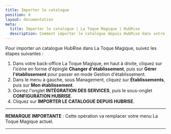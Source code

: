 ```yaml
---
title: Importer le catalogue
position: 4
layout: documentation
meta:
  title: Importer le catalogue | La Toque Magique | HubRise
  description: Comment importer le catalogue depuis HubRise dans votre menu La Toque Magique.
---
```


Pour importer un catalogue HubRise dans La Toque Magique, suivez les étapes suivantes :

1. Dans votre back-office La Toque Magique, en haut à droite, cliquez sur l'icône en forme d'épingle **Changer d'établissement**, puis sur **Gérer l'établissement** pour passer en mode Gestion d'établissement.
2. Dans le menu à gauche, sous Management, cliquez sur **Établissements**, puis sur **Mon établissement**.
3. Ouvrez l'onglet **INTÉGRATION DES SERVICES**, puis le sous-onglet **CONFIGURATION HUBRISE**.
4. Cliquez sur **IMPORTER LE CATALOGUE DEPUIS HUBRISE**.

---

**REMARQUE IMPORTANTE** : Cette opération va remplacer votre menu La Toque Magique actuel.

---
